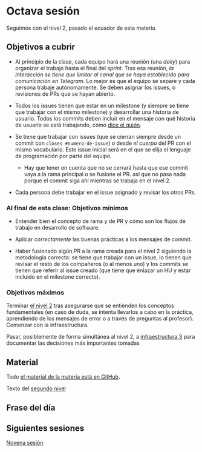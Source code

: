 # Octava sesión

Seguimos con el nivel 2, pasado el ecuador de esta materia.

## Objetivos a cubrir

* Al principio de la clase, cada equipo hará una reunión (una *daily*) para
  organizar el trabajo hasta el final del *sprint*. Tras esa reunión, *la
  interacción se tiene que limitar al canal que se haya establecido para
  comunicación en Telegram*. Lo mejor es que el equipo se separe y cada persona
  trabaje autónomamente. Se deben asignar los issues, o revisiones de PRs que se
  hayan abierto.

* Todos los issues tienen que estar en un milestone (y siempre se tiene que
  trabajar con el mismo milestone) y desarrollar una historia de usuario. Todos
  los commits deben incluir en el mensaje con qué historia de usuario se está
  trabajando, como [dice el quión](http://jj.github.io/MPDA-IS/doc/2.Modelo).

* Se tiene que trabajar con issues (que se cierran siempre desde un commit con
  `closes #numero-de-issue`) o desde *el cuerpo* del PR con el mismo
  vocabulario. Este issue inicial será en el que se elija el lenguaje de
  programación por parte del equipo.
  * Hay que tener en cuenta que no se cerrará hasta que ese commit vaya a la
    rama principal o se fusione el PR. así que no pasa nada porque el commit
    siga ahí mientras se trabaja en el nivel 2.

* Cada persona debe trabajar en el issue asignado y revisar los otros PRs.

### Al final de esta clase: Objetivos mínimos

* Entender bien el concepto de rama y de PR y cómo son los flujos de trabajo en
desarrollo de software.

* Aplicar *correctamente* las buenas prácticas a los mensajes de commit.

* Haber fusionado algún PR a la rama creada para el nivel 2 siguiendo la
metodología correcta: se tiene que trabajar con un issue, lo tienen que revisar
el resto de los compañeros (o al menos uno) y los commits se tienen que referir
al issue creado (que tiene que enlazar un HU y estar incluido en el milestone
correcto).

### Objetivos máximos

Terminar [el nivel
2](https://jj.github.io/MPDA-IS/doc/2.Modelo.html) tras asegurarse que se
entienden los conceptos fundamentales (en caso de duda, se intenta llevarlos a
cabo en la práctica, aprendiendo de los mensajes de error o a través de
preguntas al profesor). Comenzar con la infraestructura.

Pasar, posiblemente de forma simultánea al nivel 2, a [infraestructura 3](https://jj.github.io/MPDA-IS/doc/infraestructura/3.Documentación.html) para documentar las decisiones más importantes tomadas

## Material

Todo [el material de la materia está en GitHub](http://jj.github.io/MPDA-IS).

Texto del [segundo nivel](http://jj.github.io/MPDA-IS/doc/2.Modelo)

## Frase del día

## Siguientes sesiones

[Novena sesión](09.md)
